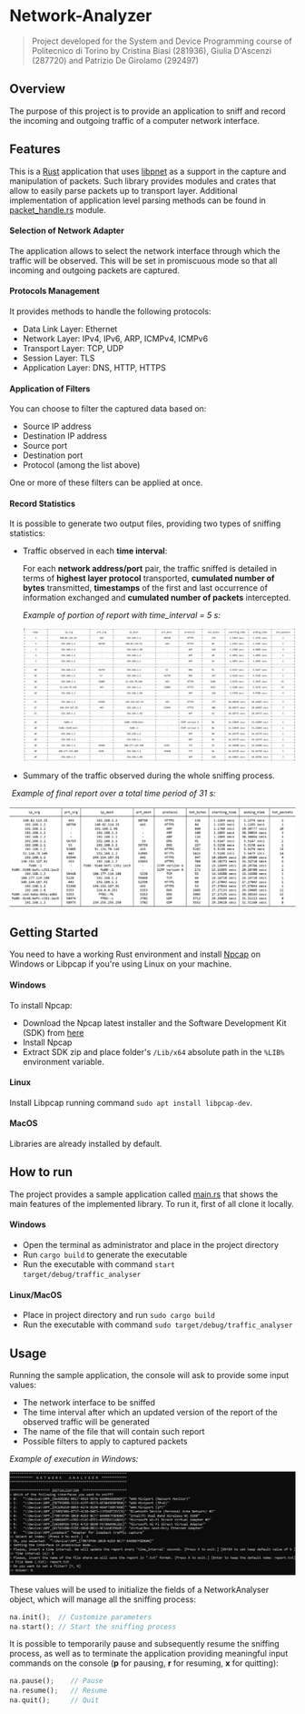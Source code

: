 # Network-Analyzer

> Project developed for the System and Device Programming course of Politecnico di Torino by Cristina Biasi (281936), Giulia D'Ascenzi (287720) and Patrizio De Girolamo (292497)

## Overview

The purpose of this project is to provide an application to sniff and record the incoming and outgoing traffic of a computer network interface.

## Features

This is a [Rust](https://www.rust-lang.org/it) application that uses [libpnet](https://docs.rs/pnet/latest/pnet/) as a support in the capture and manipulation of packets. Such library provides modules and crates that allow to easily parse packets up to transport layer. Additional implementation of application level parsing methods can be found in [packet_handle.rs](https://github.com/patriziodegirolamo/Network-Analyser/blob/main/src/packet_handle.rs) module.

#### Selection of Network Adapter

The application allows to select the network interface through which the traffic will be observed. This will be set in promiscuous mode so that all incoming and outgoing packets are captured.

#### Protocols Management

It provides methods to handle the following protocols:

- Data Link Layer: Ethernet
- Network Layer: IPv4, IPv6, ARP, ICMPv4, ICMPv6
- Transport Layer: TCP, UDP
- Session Layer: TLS
- Application Layer: DNS, HTTP, HTTPS

#### Application of Filters

You can choose to filter the captured data based on:

- Source IP address
- Destination IP address
- Source port
- Destination port
- Protocol (among the list above)

One or more of these filters can be applied at once.

#### Record Statistics

It is possible to generate two output files, providing two types of sniffing statistics:

- Traffic observed in each **time interval**: 

  For each **network address/port** pair, the traffic sniffed is detailed in terms of **highest layer protocol**  transported, **cumulated number of bytes** transmitted, **timestamps** of the first and last occurrence of information exchanged and **cumulated number of packets** intercepted.  

  *Example of portion of report with time_interval = 5 s:*

  ![report](images/report.png)

- Summary of the traffic observed during the whole sniffing process.

​		*Example of final report over a total time period of 31 s:*

![final_report](images/final_report.png)

## Getting Started

You need to have a working Rust environment and install [Npcap](https://npcap.com/) on Windows or Libpcap if you're using Linux on your machine.

#### Windows

To install Npcap:

- Download the Npcap latest installer and the Software Development Kit (SDK) from [here](https://npcap.com/#download)
- Install Npcap
- Extract SDK zip and place folder's `/Lib/x64` absolute path in the `%LIB%` environment variable.

#### Linux

Install Libpcap running command `sudo apt install libpcap-dev`.

#### MacOS

Libraries are already installed by default.

## How to run

The project provides a sample application called [main.rs](https://github.com/patriziodegirolamo/Network-Analyser/blob/main/src/main.rs) that shows the main features of the implemented library. To run it, first of all clone it locally. 

#### Windows

- Open the terminal as administrator and place in the project directory
- Run `cargo build` to generate the executable
- Run the executable with command `start target/debug/traffic_analyser`

#### Linux/MacOS

- Place in project directory and run `sudo cargo build`
- Run the executable with command `sudo target/debug/traffic_analyser`

## Usage

 Running the sample application, the console will ask to provide some input values:

- The network interface to be sniffed
- The time interval after which an updated version of the report of the observed traffic will be generated
- The name of the file that will contain such report
- Possible filters to apply to captured packets

*Example of execution in Windows:*

![input](images/input.png)

These values will be used to initialize the fields of a NetworkAnalyser object, which will manage all the sniffing process:

```rust
na.init();	// Customize parameters
na.start();	// Start the sniffing process
```

It is possible to temporarily pause and subsequently resume the sniffing process, as well as to terminate the application providing meaningful input commands on the console (**p** for pausing, **r** for resuming, **x** for quitting):

```rust
na.pause();    // Pause
na.resume();   // Resume
na.quit();     // Quit
```

​		
